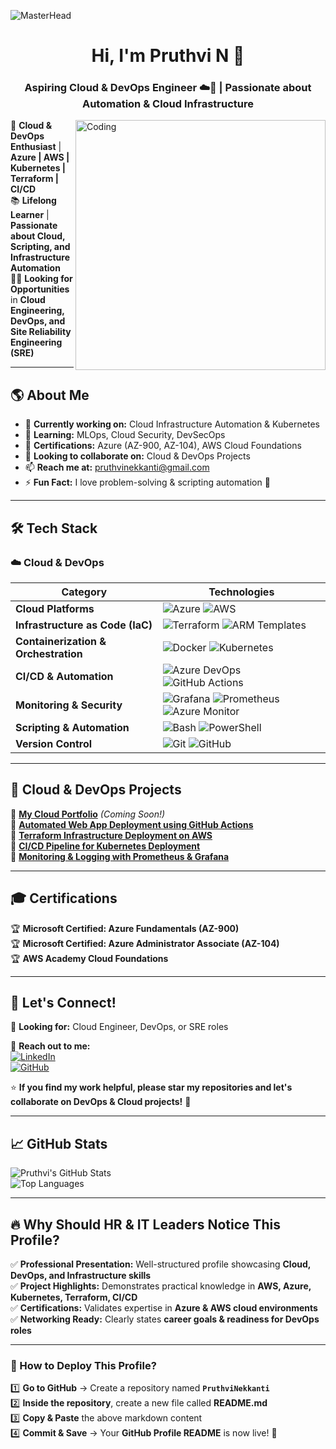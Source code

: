![MasterHead](https://blog.bit.ai/wp-content/uploads/2018/09/How-to-Embed-GitHub-Gists-in-Your-Documents-Blog-Banner.png)

<h1 align="center">Hi, I'm Pruthvi N 👋</h1>
<h3 align="center">Aspiring Cloud & DevOps Engineer ☁️🚀 | Passionate about Automation & Cloud Infrastructure</h3>

<img align="right" alt="Coding" width="400" src="https://cdn.dribbble.com/users/1162077/screenshots/3848914/media/320984a9ca58b3c73274c9259ecf6de8.gif">

🚀 **Cloud & DevOps Enthusiast** | **Azure | AWS | Kubernetes | Terraform | CI/CD**  
📚 **Lifelong Learner** | **Passionate about Cloud, Scripting, and Infrastructure Automation**  
👨‍💻 **Looking for Opportunities** in **Cloud Engineering, DevOps, and Site Reliability Engineering (SRE)**  

---

## 🌎 About Me  

- 🔭 **Currently working on:** Cloud Infrastructure Automation & Kubernetes  
- 🌱 **Learning:** MLOps, Cloud Security, DevSecOps  
- 🎯 **Certifications:** Azure (AZ-900, AZ-104), AWS Cloud Foundations  
- 👯 **Looking to collaborate on:** Cloud & DevOps Projects  
- 📫 **Reach me at:** [pruthvinekkanti@gmail.com](mailto:pruthvinekkanti@gmail.com)  
- ⚡ **Fun Fact:** I love problem-solving & scripting automation 🤖  

---

## 🛠️ Tech Stack  

### ☁️ **Cloud & DevOps**  

| **Category** | **Technologies** |
| --- | --- |
| **Cloud Platforms** | ![Azure](https://img.shields.io/badge/Azure-0078D4?style=for-the-badge&logo=microsoftazure&logoColor=white) ![AWS](https://img.shields.io/badge/AWS-232F3E?style=for-the-badge&logo=amazonaws&logoColor=white) |
| **Infrastructure as Code (IaC)** | ![Terraform](https://img.shields.io/badge/Terraform-623CE4?style=for-the-badge&logo=terraform&logoColor=white) ![ARM Templates](https://img.shields.io/badge/Azure-ARM--Templates-blue?style=for-the-badge) |
| **Containerization & Orchestration** | ![Docker](https://img.shields.io/badge/Docker-2496ED?style=for-the-badge&logo=docker&logoColor=white) ![Kubernetes](https://img.shields.io/badge/Kubernetes-326CE5?style=for-the-badge&logo=kubernetes&logoColor=white) |
| **CI/CD & Automation** | ![Azure DevOps](https://img.shields.io/badge/Azure%20DevOps-0078D7?style=for-the-badge&logo=azuredevops&logoColor=white) ![GitHub Actions](https://img.shields.io/badge/GitHub_Actions-2088FF?style=for-the-badge&logo=github-actions&logoColor=white) |
| **Monitoring & Security** | ![Grafana](https://img.shields.io/badge/Grafana-F46800?style=for-the-badge&logo=grafana&logoColor=white) ![Prometheus](https://img.shields.io/badge/Prometheus-E6522C?style=for-the-badge&logo=prometheus&logoColor=white) ![Azure Monitor](https://img.shields.io/badge/Azure%20Monitor-0078D7?style=for-the-badge&logo=microsoftazure&logoColor=white) |
| **Scripting & Automation** | ![Bash](https://img.shields.io/badge/Bash-4EAA25?style=for-the-badge&logo=gnu-bash&logoColor=white) ![PowerShell](https://img.shields.io/badge/PowerShell-5391FE?style=for-the-badge&logo=powershell&logoColor=white) |
| **Version Control** | ![Git](https://img.shields.io/badge/Git-F05032?style=for-the-badge&logo=git&logoColor=white) ![GitHub](https://img.shields.io/badge/GitHub-181717?style=for-the-badge&logo=github&logoColor=white) |

---

## 🚀 Cloud & DevOps Projects  

🔹 **[My Cloud Portfolio](#)** *(Coming Soon!)*  
🔹 **[Automated Web App Deployment using GitHub Actions](#)**  
🔹 **[Terraform Infrastructure Deployment on AWS](#)**  
🔹 **[CI/CD Pipeline for Kubernetes Deployment](#)**  
🔹 **[Monitoring & Logging with Prometheus & Grafana](#)**  

---

## 🎓 Certifications  

🏆 **Microsoft Certified: Azure Fundamentals (AZ-900)**  
🏆 **Microsoft Certified: Azure Administrator Associate (AZ-104)**  
🏆 **AWS Academy Cloud Foundations**  

---

## 📢 Let's Connect!  

💼 **Looking for:** Cloud Engineer, DevOps, or SRE roles  

📩 **Reach out to me:**  
[![LinkedIn](https://img.shields.io/badge/LinkedIn-0A66C2?style=for-the-badge&logo=linkedin&logoColor=white)](https://www.linkedin.com/in/pruthvinekkanti/)  
[![GitHub](https://img.shields.io/badge/GitHub-181717?style=for-the-badge&logo=github&logoColor=white)](https://github.com/PruthviNekkanti)  

⭐ **If you find my work helpful, please star my repositories and let's collaborate on DevOps & Cloud projects!** 🚀  

---

## 📈 GitHub Stats  

![Pruthvi's GitHub Stats](https://github-readme-stats.vercel.app/api?username=PruthviNekkanti&show_icons=true&theme=radical)  
![Top Languages](https://github-readme-stats.vercel.app/api/top-langs/?username=PruthviNekkanti&layout=compact&theme=radical)  

---

## 🔥 Why Should HR & IT Leaders Notice This Profile?  

✅ **Professional Presentation:** Well-structured profile showcasing **Cloud, DevOps, and Infrastructure skills**  
✅ **Project Highlights:** Demonstrates practical knowledge in **AWS, Azure, Kubernetes, Terraform, CI/CD**  
✅ **Certifications:** Validates expertise in **Azure & AWS cloud environments**  
✅ **Networking Ready:** Clearly states **career goals & readiness for DevOps roles**  

---

### **🚀 How to Deploy This Profile?**  
1️⃣ **Go to GitHub** → Create a repository named **`PruthviNekkanti`**  
2️⃣ **Inside the repository**, create a new file called **README.md**  
3️⃣ **Copy & Paste** the above markdown content  
4️⃣ **Commit & Save** → Your **GitHub Profile README** is now live! 🎉  

